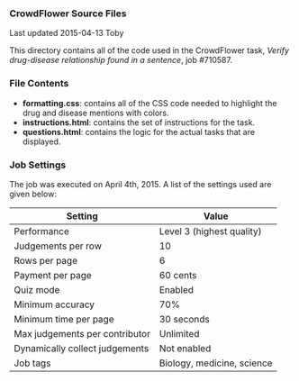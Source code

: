 ### CrowdFlower Source Files

Last updated 2015-04-13 Toby

This directory contains all of the code used in the CrowdFlower task, *Verify drug-disease relationship found in a sentence*, job #710587.

### File Contents

- **formatting.css**: contains all of the CSS code needed to highlight the drug and disease mentions with colors.
- **instructions.html**: contains the set of instructions for the task.
- **questions.html**: contains the logic for the actual tasks that are displayed.

### Job Settings
The job was executed on April 4th, 2015. A list of the settings used are given below:

Setting | Value
--------|------
Performance | Level 3 (highest quality)
Judgements per row | 10
Rows per page | 6
Payment per page | 60 cents
Quiz mode | Enabled
Minimum accuracy | 70%
Minimum time per page | 30 seconds
Max judgements per contributor | Unlimited
Dynamically collect judgements | Not enabled
Job tags | Biology, medicine, science
